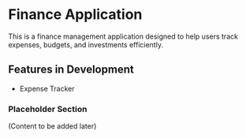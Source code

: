

# Finance Application



This is a finance management application designed to help users track expenses, budgets, and investments efficiently.



## Features in Development

  - Expense Tracker


### Placeholder Section

(Content to be added later)
